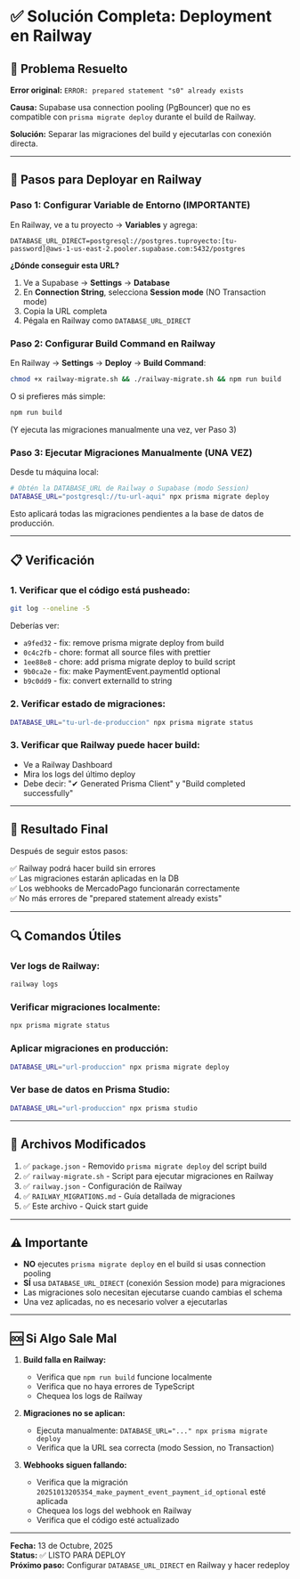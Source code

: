 # ✅ Solución Completa: Deployment en Railway

## 🎯 Problema Resuelto

**Error original:** `ERROR: prepared statement "s0" already exists`

**Causa:** Supabase usa connection pooling (PgBouncer) que no es compatible con `prisma migrate deploy` durante el build de Railway.

**Solución:** Separar las migraciones del build y ejecutarlas con conexión directa.

---

## 🚀 Pasos para Deployar en Railway

### Paso 1: Configurar Variable de Entorno (IMPORTANTE)

En Railway, ve a tu proyecto → **Variables** y agrega:

```
DATABASE_URL_DIRECT=postgresql://postgres.tuproyecto:[tu-password]@aws-1-us-east-2.pooler.supabase.com:5432/postgres
```

**¿Dónde conseguir esta URL?**
1. Ve a Supabase → **Settings** → **Database**
2. En **Connection String**, selecciona **Session mode** (NO Transaction mode)
3. Copia la URL completa
4. Pégala en Railway como `DATABASE_URL_DIRECT`

### Paso 2: Configurar Build Command en Railway

En Railway → **Settings** → **Deploy** → **Build Command**:

```bash
chmod +x railway-migrate.sh && ./railway-migrate.sh && npm run build
```

O si prefieres más simple:

```bash
npm run build
```

(Y ejecuta las migraciones manualmente una vez, ver Paso 3)

### Paso 3: Ejecutar Migraciones Manualmente (UNA VEZ)

Desde tu máquina local:

```bash
# Obtén la DATABASE_URL de Railway o Supabase (modo Session)
DATABASE_URL="postgresql://tu-url-aqui" npx prisma migrate deploy
```

Esto aplicará todas las migraciones pendientes a la base de datos de producción.

---

## 📋 Verificación

### 1. Verificar que el código está pusheado:
```bash
git log --oneline -5
```

Deberías ver:
- `a9fed32` - fix: remove prisma migrate deploy from build
- `0c4c2fb` - chore: format all source files with prettier
- `1ee88e8` - chore: add prisma migrate deploy to build script
- `9b0ca2e` - fix: make PaymentEvent.paymentId optional
- `b9c0dd9` - fix: convert externalId to string

### 2. Verificar estado de migraciones:
```bash
DATABASE_URL="tu-url-de-produccion" npx prisma migrate status
```

### 3. Verificar que Railway puede hacer build:
- Ve a Railway Dashboard
- Mira los logs del último deploy
- Debe decir: "✔ Generated Prisma Client" y "Build completed successfully"

---

## 🎉 Resultado Final

Después de seguir estos pasos:

✅ Railway podrá hacer build sin errores  
✅ Las migraciones estarán aplicadas en la DB  
✅ Los webhooks de MercadoPago funcionarán correctamente  
✅ No más errores de "prepared statement already exists"

---

## 🔍 Comandos Útiles

### Ver logs de Railway:
```bash
railway logs
```

### Verificar migraciones localmente:
```bash
npx prisma migrate status
```

### Aplicar migraciones en producción:
```bash
DATABASE_URL="url-produccion" npx prisma migrate deploy
```

### Ver base de datos en Prisma Studio:
```bash
DATABASE_URL="url-produccion" npx prisma studio
```

---

## 📝 Archivos Modificados

1. ✅ `package.json` - Removido `prisma migrate deploy` del script build
2. ✅ `railway-migrate.sh` - Script para ejecutar migraciones en Railway
3. ✅ `railway.json` - Configuración de Railway
4. ✅ `RAILWAY_MIGRATIONS.md` - Guía detallada de migraciones
5. ✅ Este archivo - Quick start guide

---

## ⚠️ Importante

- **NO** ejecutes `prisma migrate deploy` en el build si usas connection pooling
- **SÍ** usa `DATABASE_URL_DIRECT` (conexión Session mode) para migraciones
- Las migraciones solo necesitan ejecutarse cuando cambias el schema
- Una vez aplicadas, no es necesario volver a ejecutarlas

---

## 🆘 Si Algo Sale Mal

1. **Build falla en Railway:**
   - Verifica que `npm run build` funcione localmente
   - Verifica que no haya errores de TypeScript
   - Chequea los logs de Railway

2. **Migraciones no se aplican:**
   - Ejecuta manualmente: `DATABASE_URL="..." npx prisma migrate deploy`
   - Verifica que la URL sea correcta (modo Session, no Transaction)

3. **Webhooks siguen fallando:**
   - Verifica que la migración `20251013205354_make_payment_event_payment_id_optional` esté aplicada
   - Chequea los logs del webhook en Railway
   - Verifica que el código esté actualizado

---

**Fecha:** 13 de Octubre, 2025  
**Status:** ✅ LISTO PARA DEPLOY  
**Próximo paso:** Configurar `DATABASE_URL_DIRECT` en Railway y hacer redeploy
